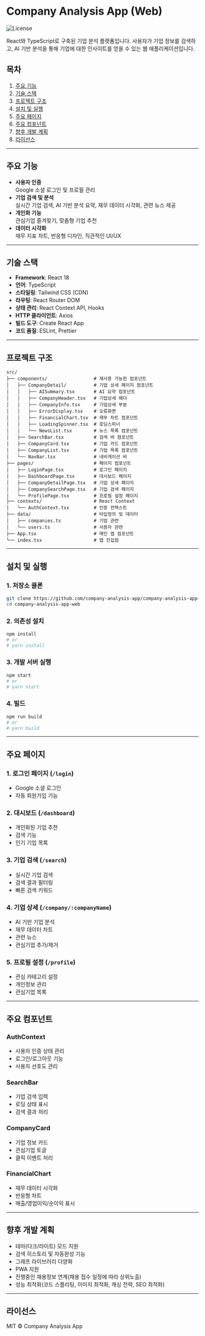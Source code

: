 # Company Analysis App (Web)

![License](https://img.shields.io/badge/license-MIT-blue.svg)

React와 TypeScript로 구축된 기업 분석 플랫폼입니다. 사용자가 기업 정보를 검색하고, AI 기반 분석을 통해 기업에 대한 인사이트를 얻을 수 있는 웹 애플리케이션입니다.

## 목차
1. [주요 기능](#주요-기능)
2. [기술 스택](#기술-스택)
3. [프로젝트 구조](#프로젝트-구조)
4. [설치 및 실행](#설치-및-실행)
5. [주요 페이지](#주요-페이지)
6. [주요 컴포넌트](#주요-컴포넌트)
7. [향후 개발 계획](#향후-개발-계획)
8. [라이선스](#라이선스)

---

## 주요 기능

- **사용자 인증**  
  Google 소셜 로그인 및 프로필 관리
- **기업 검색 및 분석**  
  실시간 기업 검색, AI 기반 분석 요약, 재무 데이터 시각화, 관련 뉴스 제공
- **개인화 기능**  
  관심기업 즐겨찾기, 맞춤형 기업 추천
- **데이터 시각화**  
  재무 지표 차트, 반응형 디자인, 직관적인 UI/UX

---

## 기술 스택

- **Framework**: React 18  
- **언어**: TypeScript  
- **스타일링**: Tailwind CSS (CDN)  
- **라우팅**: React Router DOM  
- **상태 관리**: React Context API, Hooks  
- **HTTP 클라이언트**: Axios  
- **빌드 도구**: Create React App  
- **코드 품질**: ESLint, Prettier

---

## 프로젝트 구조

```
src/
├── components/                 # 재사용 가능한 컴포넌트
│   ├── CompanyDetail/          # 기업 상세 페이지 컴포넌트
│   │   ├── AISummary.tsx       # AI 요약 컴포넌트
│   │   ├── CompanyHeader.tsx   # 기업상세 헤더
│   │   ├── CompanyInfo.tsx     # 기업상세 부분
│   │   ├── ErrorDisplay.tsx    # 오류화면
│   │   ├── FinancialChart.tsx  # 재무 차트 컴포넌트
│   │   ├── LoadingSpinner.tsx  # 로딩스피너
│   │   └── NewsList.tsx        # 뉴스 목록 컴포넌트
│   ├── SearchBar.tsx           # 검색 바 컴포넌트
│   ├── CompanyCard.tsx         # 기업 카드 컴포넌트
│   ├── CompanyList.tsx         # 기업 목록 컴포넌트
│   └── NavBar.tsx              # 네비게이션 바
├── pages/                      # 페이지 컴포넌트
│   ├── LoginPage.tsx           # 로그인 페이지
│   ├── DashboardPage.tsx       # 대시보드 페이지
│   ├── CompanyDetailPage.tsx   # 기업 상세 페이지
│   ├── CompanySearchPage.tsx   # 기업 검색 페이지
│   └── ProfilePage.tsx         # 프로필 설정 페이지
├── contexts/                   # React Context
│   └── AuthContext.tsx         # 인증 컨텍스트
├── data/                       # 타입정의 및 데이터
│   ├── companies.ts            # 기업 관련
│   └── users.ts                # 사용자 관련
├── App.tsx                     # 메인 앱 컴포넌트
└── index.tsx                   # 앱 진입점
```

---

## 설치 및 실행

### 1. 저장소 클론
```bash
git clone https://github.com/company-analysis-app/company-analysis-app-web.git
cd company-analysis-app-web
```

### 2. 의존성 설치
```bash
npm install
# or
# yarn install
```

### 3. 개발 서버 실행
```bash
npm start
# or
# yarn start
```

### 4. 빌드
```bash
npm run build
# or
# yarn build
```

---

## 주요 페이지

### 1. 로그인 페이지 (`/login`)
- Google 소셜 로그인
- 자동 회원가입 기능

### 2. 대시보드 (`/dashboard`)
- 개인화된 기업 추천
- 검색 기능
- 인기 기업 목록

### 3. 기업 검색 (`/search`)
- 실시간 기업 검색
- 검색 결과 필터링
- 빠른 검색 키워드

### 4. 기업 상세 (`/company/:companyName`)
- AI 기반 기업 분석
- 재무 데이터 차트
- 관련 뉴스
- 관심기업 추가/제거

### 5. 프로필 설정 (`/profile`)
- 관심 카테고리 설정
- 개인정보 관리
- 관심기업 목록

---

## 주요 컴포넌트

### AuthContext
- 사용자 인증 상태 관리
- 로그인/로그아웃 기능
- 사용자 선호도 관리

### SearchBar
- 기업 검색 입력
- 로딩 상태 표시
- 검색 결과 처리

### CompanyCard
- 기업 정보 카드
- 관심기업 토글
- 클릭 이벤트 처리

### FinancialChart
- 재무 데이터 시각화
- 반응형 차트
- 매출/영업이익/순이익 표시

---

## 향후 개발 계획

- 테마(다크/라이트) 모드 지원  
- 검색 히스토리 및 자동완성 기능  
- 그래프 라이브러리 다양화  
- PWA 지원  
- 진행중인 채용정보 연계(채용 접수 일정에 따라 상위노출)
- 성능 최적화(코드 스플리팅, 이미지 최적화, 캐싱 전략, SEO 최적화)

---

## 라이선스

MIT © Company Analysis App

